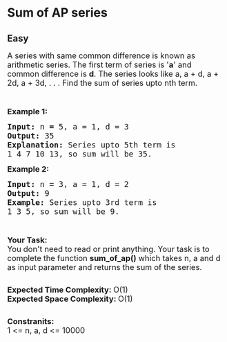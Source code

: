# Sum of AP series
## Easy
<div class="problem-statement" style="user-select: auto;">
                <p style="user-select: auto;"></p><p style="user-select: auto;"><span style="font-size: 18px; user-select: auto;">A series with same common difference is known as arithmetic series. The first term of series is '<strong style="user-select: auto;">a</strong>' and common difference is <strong style="user-select: auto;">d</strong>. The series looks like a, a + d, a + 2d, a + 3d, . . . Find the sum of series upto nth term.</span></p>

<p style="user-select: auto;">&nbsp;</p>

<p style="user-select: auto;"><span style="font-size: 18px; user-select: auto;"><strong style="user-select: auto;">Example 1:</strong></span></p>

<pre style="user-select: auto;"><span style="font-size: 18px; user-select: auto;"><strong style="user-select: auto;">Input: </strong>n<strong style="user-select: auto;"> = </strong>5, a = 1, d = 3
<strong style="user-select: auto;">Output: </strong>35
<strong style="user-select: auto;">Explanation: </strong>Series upto 5th term is
1 4 7 10 13, so sum will be 35.
</span></pre>

<p style="user-select: auto;"><span style="font-size: 18px; user-select: auto;"><strong style="user-select: auto;">Example 2:</strong></span></p>

<pre style="user-select: auto;"><span style="font-size: 18px; user-select: auto;"><strong style="user-select: auto;">Input: </strong>n<strong style="user-select: auto;"> = </strong>3, a = 1, d = 2
<strong style="user-select: auto;">Output: </strong>9
<strong style="user-select: auto;">Example: </strong>Series upto 3rd term is 
1 3 5, so sum will be 9.
</span></pre>

<p style="user-select: auto;">&nbsp;</p>

<p style="user-select: auto;"><span style="font-size: 18px; user-select: auto;"><strong style="user-select: auto;">Your Task:</strong><br style="user-select: auto;">
You don't need to read or print anything. Your task is to complete the function&nbsp;<strong style="user-select: auto;">sum_of_ap()</strong>&nbsp;which takes n, a and d as input parameter and returns the sum of the series.</span><br style="user-select: auto;">
&nbsp;</p>

<p style="user-select: auto;"><span style="font-size: 18px; user-select: auto;"><strong style="user-select: auto;">Expected Time Complexity:&nbsp;</strong>O(1)<br style="user-select: auto;">
<strong style="user-select: auto;">Expected Space Complexity:&nbsp;</strong>O(1)</span><br style="user-select: auto;">
&nbsp;</p>

<p style="user-select: auto;"><span style="font-size: 18px; user-select: auto;"><strong style="user-select: auto;">Constranits:</strong><br style="user-select: auto;">
1 &lt;= n, a, d &lt;= 10000</span></p>
 <p style="user-select: auto;"></p>
            </div>